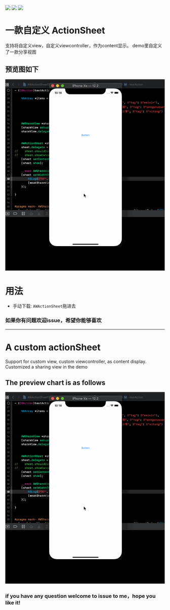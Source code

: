 ![](https://img.shields.io/badge/platform-iOS-red.svg)&nbsp;![](https://img.shields.io/badge/language-Objective--C-orange.svg)&nbsp;![](https://img.shields.io/badge/license-MIT%20License-brightgreen.svg)

# 一款自定义 ActionSheet
支持将自定义view，自定义viewcontroller，作为content显示。
demo里自定义了一款分享视图

## 预览图如下
![预览图](https://github.com/maltsugar/AWActionSheetDemo/blob/master/AWActionSheetDemo.gif?raw=true)


# 用法
- 手动下载: `AWActionSheet`拖进去

### 如果你有问题欢迎issue，希望你能够喜欢





<hr>

# A custom actionSheet

Support for custom view, custom viewcontroller, as content display.
Customized a sharing view in the demo

## The preview chart is as follows
![demo](https://github.com/maltsugar/AWActionSheetDemo/blob/master/AWActionSheetDemo.gif?raw=true)


### if you have any question welcome to issue to me，hope you like it!

